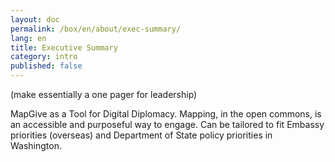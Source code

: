 ```yaml
---
layout: doc
permalink: /box/en/about/exec-summary/
lang: en
title: Executive Summary
category: intro
published: false
---
```


(make essentially a one pager for leadership)

MapGive as a Tool for Digital Diplomacy. Mapping, in the open commons, is an accessible and purposeful way to engage.  Can be tailored to fit Embassy priorities (overseas) and Department of State policy priorities in Washington.
